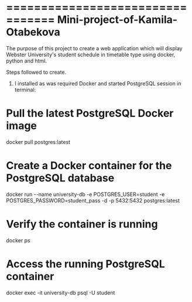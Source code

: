 =================================
Mini-project-of-Kamila-Otabekova
=================================

The purpose of this project to create a web application which will display Webster University's student schedule in timetable type using docker, python and html.

Steps followed to create.

1. I installed as was required Docker and started PostgreSQL session in terminal:

# Pull the latest PostgreSQL Docker image
docker pull postgres:latest

# Create a Docker container for the PostgreSQL database
docker run --name university-db -e POSTGRES_USER=student -e POSTGRES_PASSWORD=student_pass -d -p 5432:5432 postgres:latest

# Verify the container is running
docker ps

# Access the running PostgreSQL container
docker exec -it university-db psql -U student


